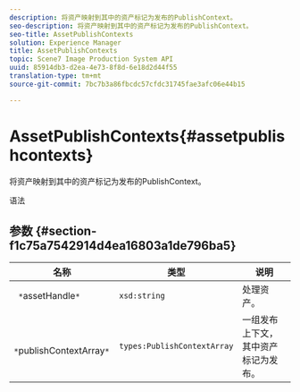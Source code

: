 ```yaml
---
description: 将资产映射到其中的资产标记为发布的PublishContext。
seo-description: 将资产映射到其中的资产标记为发布的PublishContext。
seo-title: AssetPublishContexts
solution: Experience Manager
title: AssetPublishContexts
topic: Scene7 Image Production System API
uuid: 85914db3-d2ea-4e73-8f8d-6e18d2d44f55
translation-type: tm+mt
source-git-commit: 7bc7b3a86fbcdc57cfdc31745fae3afc06e44b15

---
```



# AssetPublishContexts{#assetpublishcontexts}

将资产映射到其中的资产标记为发布的PublishContext。

语法

## 参数 {#section-f1c75a7542914d4ea16803a1de796ba5}

| 名称 | 类型 | 说明 |
|---|---|---|
| ` *`assetHandle`*` | `xsd:string` | 处理资产。 |
| ` *`publishContextArray`*` | `types:PublishContextArray` | 一组发布上下文，其中资产标记为发布。 |

